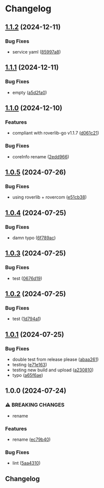 # Changelog

## [1.1.2](https://github.com/VU-ASE/actuator/compare/v1.1.1...v1.1.2) (2024-12-11)


### Bug Fixes

* service yaml ([85997a8](https://github.com/VU-ASE/actuator/commit/85997a81b2c2828ca0896bbc4a504f020d7604cf))

## [1.1.1](https://github.com/VU-ASE/actuator/compare/v1.1.0...v1.1.1) (2024-12-11)


### Bug Fixes

* empty ([a5d2fa0](https://github.com/VU-ASE/actuator/commit/a5d2fa0e826c9093fe96049d0f5c9ffafa9ae57f))

## [1.1.0](https://github.com/VU-ASE/actuator/compare/v1.0.5...v1.1.0) (2024-12-10)


### Features

* compliant with roverlib-go v1.1.7 ([d061c21](https://github.com/VU-ASE/actuator/commit/d061c2165cb55320aa9a501be74ea1c3d2b7cc71))


### Bug Fixes

* coreInfo rename ([2edd966](https://github.com/VU-ASE/actuator/commit/2edd966e9b53cbfe2cf322beb7cf166e22688dcb))

## [1.0.5](https://github.com/VU-ASE/actuator/compare/v1.0.4...v1.0.5) (2024-07-26)


### Bug Fixes

* using roverlib + rovercom ([e51cb38](https://github.com/VU-ASE/actuator/commit/e51cb385a9189188c15f6985513eb4d1f6c878f5))

## [1.0.4](https://github.com/VU-ASE/actuator/compare/v1.0.3...v1.0.4) (2024-07-25)


### Bug Fixes

* damn typo ([6f789ac](https://github.com/VU-ASE/actuator/commit/6f789ac6c8e59ce07b1cdec777380f939189fa5c))

## [1.0.3](https://github.com/VU-ASE/actuator/compare/v1.0.2...v1.0.3) (2024-07-25)


### Bug Fixes

* test ([0676d19](https://github.com/VU-ASE/actuator/commit/0676d19a32973f6b166eac81b51b2e737fef1373))

## [1.0.2](https://github.com/VU-ASE/actuator/compare/v1.0.1...v1.0.2) (2024-07-25)


### Bug Fixes

* test ([1d794a1](https://github.com/VU-ASE/actuator/commit/1d794a112f08bcc4019e6e436350bd6193138e79))

## [1.0.1](https://github.com/VU-ASE/actuator/compare/v1.0.0...v1.0.1) (2024-07-25)


### Bug Fixes

* double test from release please ([abaa261](https://github.com/VU-ASE/actuator/commit/abaa26104c9a2fbc5fc60bf3af5c080ff2280f3b))
* testing ([e71e163](https://github.com/VU-ASE/actuator/commit/e71e163abbb4488ee3b7be5d1c73220cf993ac32))
* testing new build and upload ([a230810](https://github.com/VU-ASE/actuator/commit/a23081008297276b599b9189adb972e4015417c2))
* typo ([a65f6ae](https://github.com/VU-ASE/actuator/commit/a65f6aed893986f71eda54129505689d74e61015))

## 1.0.0 (2024-07-24)


### ⚠ BREAKING CHANGES

* rename

### Features

* rename ([ec79b40](https://github.com/VU-ASE/actuator/commit/ec79b40ed8b15005cb59811dc722c12e5ed16c44))


### Bug Fixes

* lint ([5aa4310](https://github.com/VU-ASE/actuator/commit/5aa43104ba7224b45bcbe1fd9c0ee25b2f769df2))

## Changelog
